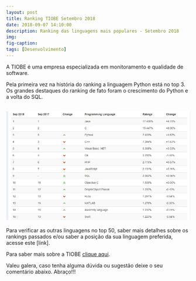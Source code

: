 ```yaml
---
layout: post
title: Ranking TIOBE Setembro 2018
date: 2018-09-07 14:10:00
description: Ranking das linguagens mais populares - Setembro 2018
img: 
fig-caption: 
tags: [Desenvolvimento]
---
```


A TIOBE é uma empresa especializada em monitoramento e qualidade de software.

Pela primeira vez na história do ranking a linguagem Python está no top 3. Os grandes destaques do ranking de fato foram o crescimento do Python e a volta do SQL.
<br />
<br />
<center><img src="/assets/img/ranking2018.jpg" alt="Ranking TIOBE" ></center>
<br />
Para verificar as outras linguagens no top 50, saber mais detalhes sobre os rankings passados e/ou saber a posição da sua linguagem preferida, acesse este [link].

Para saber mais sobre a TIOBE [clique aqui][Clique aqui].

Valeu galera, caso tenha alguma dúvida ou sugestão deixe o seu comentário abaixo.
Abraço!!!

[link]: http://www.tiobe.com/index.php/content/paperinfo/tpci/index.html
[Clique aqui]: http://www.tiobe.com/index.php/content/company/GeneralInfo.html
